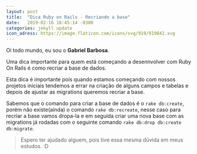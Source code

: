 ```yaml
---
layout: post
title:  "Dica Ruby on Rails - Recriando a base"
date:   2019-02-16 18:45:14 -0300
categories: jekyll update
icon_adress: https://image.flaticon.com/icons/svg/919/919842.svg
---
```

Oi todo mundo, eu sou o **Gabriel Barbosa**.

Uma dica importante para quem está começando a desennvolver com Ruby On Rails é como recriar a base de dados.

Esta dica é importante pois quando estamos começando com nossos projetos iniciais tendemos a errar na criação de alguns campos e tabelas e depois de ajustar as migrations queremos recriar a base.

Sabemos que o comando para criar a base de dados é o `rake db:create`, porém não existe(ainda) o comando `rake db:recreate`, nesse caso para recriar a base vamos dropa-la e em seguida criar uma nova base com as migrations já rodadas com o seguinte comando `rake db:drop db:create db:migrate`.

> Espero ter ajudado alguem, pois tive essa mesma dúvida em meus estudos. :D

